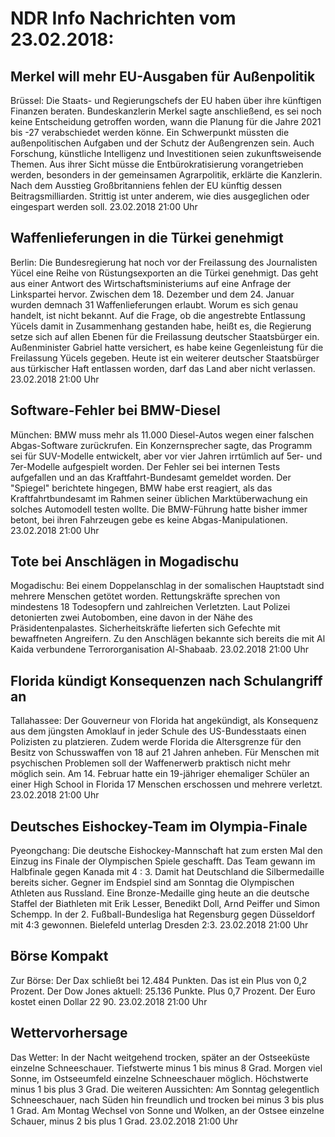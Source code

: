 # NDR Info Nachrichten vom 23.02.2018:


## Merkel will mehr EU-Ausgaben für Außenpolitik
Brüssel:	Die Staats- und Regierungschefs der EU haben über ihre künftigen Finanzen beraten. Bundeskanzlerin Merkel sagte anschließend, es sei noch keine Entscheidung getroffen worden, wann die Planung für die Jahre 2021 bis -27 verabschiedet werden könne. Ein Schwerpunkt müssten die außenpolitischen Aufgaben und der Schutz der Außengrenzen sein. Auch Forschung, künstliche Intelligenz und Investitionen seien zukunftsweisende Themen. Aus ihrer Sicht müsse die Entbürokratisierung vorangetrieben werden, besonders in der gemeinsamen Agrarpolitik, erklärte die Kanzlerin. Nach dem Ausstieg Großbritanniens fehlen der EU künftig dessen Beitragsmilliarden. Strittig ist unter anderem, wie dies ausgeglichen oder eingespart werden soll. 23.02.2018 21:00 Uhr 

## Waffenlieferungen in die Türkei genehmigt
Berlin: Die Bundesregierung hat noch vor der Freilassung des Journalisten Yücel eine Reihe von Rüstungsexporten an die Türkei genehmigt. Das geht aus einer Antwort des Wirtschaftsministeriums auf eine Anfrage der Linkspartei hervor. Zwischen dem 18. Dezember und dem 24. Januar wurden demnach 31 Waffenlieferungen erlaubt. Worum es sich genau handelt, ist nicht bekannt. Auf die Frage, ob die angestrebte Entlassung Yücels damit in Zusammenhang gestanden habe, heißt es, die Regierung setze sich auf allen Ebenen für die Freilassung deutscher Staatsbürger ein. Außenminister Gabriel hatte versichert, es habe keine Gegenleistung für die Freilassung Yücels gegeben. Heute ist ein weiterer deutscher Staatsbürger aus türkischer Haft entlassen worden, darf das Land aber nicht verlassen. 23.02.2018 21:00 Uhr 

## Software-Fehler bei BMW-Diesel
München:		BMW muss mehr als 11.000 Diesel-Autos wegen einer falschen Abgas-Software zurückrufen. Ein Konzernsprecher sagte, das Programm sei für SUV-Modelle entwickelt, aber vor vier Jahren irrtümlich auf 5er- und 7er-Modelle aufgespielt worden. Der Fehler sei bei internen Tests aufgefallen und an das Kraftfahrt-Bundesamt gemeldet worden. Der "Spiegel" berichtete hingegen, BMW habe erst reagiert, als das Kraftfahrtbundesamt im Rahmen seiner üblichen Marktüberwachung ein solches Automodell testen wollte. Die BMW-Führung hatte bisher immer betont, bei ihren Fahrzeugen gebe es keine Abgas-Manipulationen. 23.02.2018 21:00 Uhr 

## Tote bei Anschlägen in Mogadischu
Mogadischu: Bei einem Doppelanschlag in der somalischen Hauptstadt sind mehrere Menschen getötet worden. Rettungskräfte sprechen von mindestens 18 Todesopfern und zahlreichen Verletzten. Laut Polizei detonierten zwei Autobomben, eine davon in der Nähe des Präsidentenpalastes. Sicherheitskräfte lieferten sich Gefechte mit bewaffneten Angreifern. Zu den Anschlägen bekannte sich bereits die mit Al Kaida verbundene Terrororganisation Al-Shabaab. 23.02.2018 21:00 Uhr 

## Florida kündigt Konsequenzen nach Schulangriff an
Tallahassee: Der Gouverneur von Florida hat angekündigt, als Konsequenz aus dem jüngsten Amoklauf in jeder Schule des US-Bundesstaats einen Polizisten zu platzieren. Zudem werde Florida die Altersgrenze für den Besitz von Schusswaffen von 18 auf 21 Jahren anheben. Für Menschen mit psychischen Problemen soll der Waffenerwerb praktisch nicht mehr möglich sein. Am 14. Februar hatte ein 19-jähriger ehemaliger Schüler an einer High School in Florida 17 Menschen erschossen und mehrere verletzt. 23.02.2018 21:00 Uhr 

## Deutsches Eishockey-Team im Olympia-Finale
Pyeongchang:	Die deutsche Eishockey-Mannschaft hat zum ersten Mal den Einzug ins Finale der Olympischen Spiele geschafft. Das Team gewann im Halbfinale gegen Kanada mit 4 : 3. Damit hat Deutschland die Silbermedaille bereits sicher. Gegner im Endspiel sind am Sonntag die Olympischen Athleten aus Russland. Eine Bronze-Medaille ging heute an die deutsche Staffel der Biathleten mit Erik Lesser, Benedikt Doll, Arnd Peiffer und Simon Schempp. In der 2. Fußball-Bundesliga hat Regensburg gegen Düsseldorf mit 4:3 gewonnen. Bielefeld unterlag Dresden 2:3. 23.02.2018 21:00 Uhr 

## Börse Kompakt
Zur Börse: Der Dax schließt bei 12.484 Punkten. Das ist ein Plus von 0,2 Prozent. Der Dow Jones aktuell: 25.136 Punkte. Plus 0,7 Prozent. Der Euro kostet einen Dollar 22 90. 23.02.2018 21:00 Uhr 

## Wettervorhersage
Das Wetter: In der Nacht weitgehend trocken, später an der Ostseeküste einzelne Schneeschauer. Tiefstwerte minus 1 bis minus 8 Grad. Morgen viel Sonne, im Ostseeumfeld einzelne Schneeschauer möglich. Höchstwerte minus 1 bis plus 3 Grad. Die weiteren Aussichten: Am Sonntag gelegentlich Schneeschauer, nach Süden hin freundlich und trocken bei minus 3 bis plus 1 Grad. Am Montag Wechsel von Sonne und Wolken, an der Ostsee einzelne Schauer, minus 2 bis plus 1 Grad. 23.02.2018 21:00 Uhr 

